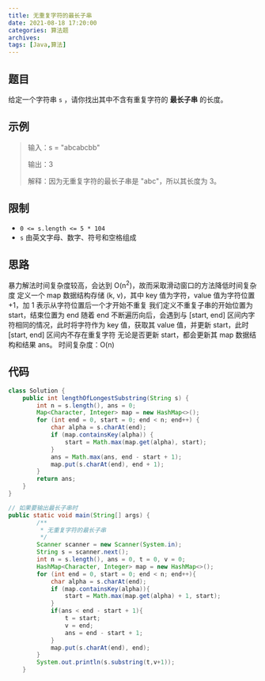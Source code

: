 ```yaml
---
title: 无重复字符的最长子串
date: 2021-08-18 17:20:00
categories: 算法题
archives:
tags: [Java,算法]
---
```


## 题目

给定一个字符串 `s` ，请你找出其中不含有重复字符的 **最长子串** 的长度。

## 示例

> 输入：s = "abcabcbb"
>    
>输出：3
> 
>解释：因为无重复字符的最长子串是 "abc"，所以其长度为 3。
> 

<!--more-->

## 限制

- `0 <= s.length <= 5 * 104`
- `s` 由英文字母、数字、符号和空格组成

## 思路

暴力解法时间复杂度较高，会达到 O(n<sup>2</sup>)，故而采取滑动窗口的方法降低时间复杂度
定义一个 map 数据结构存储 (k, v)，其中 key 值为字符，value 值为字符位置 +1，加 1 表示从字符位置后一个才开始不重复
我们定义不重复子串的开始位置为 start，结束位置为 end
随着 end 不断遍历向后，会遇到与 [start, end] 区间内字符相同的情况，此时将字符作为 key 值，获取其 value 值，并更新 start，此时 [start, end] 区间内不存在重复字符
无论是否更新 start，都会更新其 map 数据结构和结果 ans。
时间复杂度：O(n)

## 代码

```java
class Solution {
    public int lengthOfLongestSubstring(String s) {
        int n = s.length(), ans = 0;
        Map<Character, Integer> map = new HashMap<>();
        for (int end = 0, start = 0; end < n; end++) {
            char alpha = s.charAt(end);
            if (map.containsKey(alpha)) {
                start = Math.max(map.get(alpha), start);
            }
            ans = Math.max(ans, end - start + 1);
            map.put(s.charAt(end), end + 1);
        }
        return ans;
    }
}
```



```java
// 如果要输出最长子串时
public static void main(String[] args) {
        /**
         * 无重复字符的最长子串
         */
        Scanner scanner = new Scanner(System.in);
        String s = scanner.next();
        int n = s.length(), ans = 0, t = 0, v = 0;
        HashMap<Character, Integer> map = new HashMap<>();
        for (int end = 0, start = 0; end < n; end++){
            char alpha = s.charAt(end);
            if (map.containsKey(alpha)){
                start = Math.max(map.get(alpha) + 1, start);
            }
            if(ans < end - start + 1){
                t = start;
                v = end;
                ans = end - start + 1;
            }
            map.put(s.charAt(end), end);
        }
        System.out.println(s.substring(t,v+1));
    }
```

